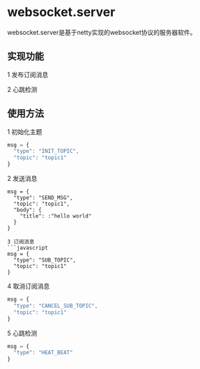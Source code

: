 # websocket.server
websocket.server是基于netty实现的websocket协议的服务器软件。
## 实现功能
1 发布订阅消息

2 心跳检测
## 使用方法
  1 初始化主题
  ```javascript
  msg = {
    "type": "INIT_TOPIC",
    "topic": "topic1"
  }
  ```
  
  2 发送消息
  ```
  msg = {
    "type": "SEND_MSG",
    "topic": "topic1",
    "body": {
      "title": :"hello world"
    }
  }
  
  3 订阅消息
  ```javascript
  msg = {
    "type": "SUB_TOPIC",
    "topic": "topic1"
  }
  ```
  
  4 取消订阅消息
  ```javascript
  msg = {
    "type": "CANCEL_SUB_TOPIC",
    "topic": "topic1"
  }
  ```
  
  5 心跳检测
  ```javascript
  msg = {
    "type": "HEAT_BEAT"
  }
  ```
